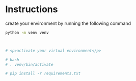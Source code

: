 <h1>Instructions</h1>

<p>create your environment by running the following command</p>

```bash
python -m venv venv



# <p>activate your virtual environment</p>

# bash
# . venv/bin/activate

# pip install -r requirements.txt



